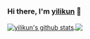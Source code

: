 ### Hi there, I'm [yilikun](https://github.com/yilikun) 👋

<a href="https://github.com/yilikun">
  <img align="center" src="https://github-readme-stats.vercel.app/api?username=yilikun&show_icons=true&theme=radical" alt="yilikun's github stats" />
</a>
<a href="https://github.com/yilikun">
  <img align="center" src="https://github-readme-stats.vercel.app/api/top-langs/?username=yilikun&layout=compact&theme=radical" />
</a>
